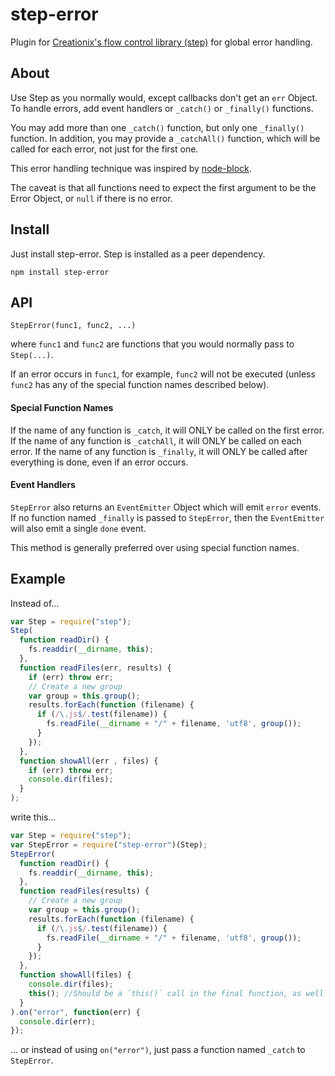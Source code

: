 step-error
==========

Plugin for [Creationix's flow control library (step)](https://github.com/creationix/step) for global error handling.

## About

Use Step as you normally would, except callbacks don't get an `err` Object.  To
handle errors, add event handlers or `_catch()` or `_finally()` functions.

You may add more than one `_catch()` function, but only one `_finally()` function.
In addition, you may provide a `_catchAll()` function, which will be called for each
error, not just for the first one.

This error handling technique was inspired by [node-block](https://github.com/tasogarepg/node-block).

The caveat is that all functions need to expect the first argument to be the Error
Object, or `null` if there is no error.

## Install

Just install step-error.  Step is installed as a peer dependency.

`npm install step-error`

## API

`StepError(func1, func2, ...)`

where `func1` and `func2` are functions that you would normally pass to `Step(...)`.

If an error occurs in `func1`, for example, `func2` will not be executed (unless
`func2` has any of the special function names described below).

#### Special Function Names

If the name of any function is `_catch`, it will ONLY be called on the first error.
If the name of any function is `_catchAll`, it will ONLY be called on each error.
If the name of any function is `_finally`, it will ONLY be called after everything is
done, even if an error occurs.

#### Event Handlers

`StepError` also returns an `EventEmitter` Object which will emit `error` events.
If no function named `_finally` is passed to `StepError`, then the `EventEmitter`
will also emit a single `done` event.

This method is generally preferred over using special function names.

## Example

Instead of...

```js
var Step = require("step");
Step(
  function readDir() {
    fs.readdir(__dirname, this);
  },
  function readFiles(err, results) {
    if (err) throw err;
    // Create a new group
    var group = this.group();
    results.forEach(function (filename) {
      if (/\.js$/.test(filename)) {
        fs.readFile(__dirname + "/" + filename, 'utf8', group());
      }
    });
  },
  function showAll(err , files) {
    if (err) throw err;
    console.dir(files);
  }
);
```

write this...

```js
var Step = require("step");
var StepError = require("step-error")(Step);
StepError(
  function readDir() {
    fs.readdir(__dirname, this);
  },
  function readFiles(results) {
    // Create a new group
    var group = this.group();
    results.forEach(function (filename) {
      if (/\.js$/.test(filename)) {
        fs.readFile(__dirname + "/" + filename, 'utf8', group());
      }
    });
  },
  function showAll(files) {
    console.dir(files);
    this(); //Should be a `this()` call in the final function, as well
  }
).on("error", function(err) {
  console.dir(err);
});
```

... or instead of using `on("error")`, just pass a function named `_catch` to
`StepError`.
